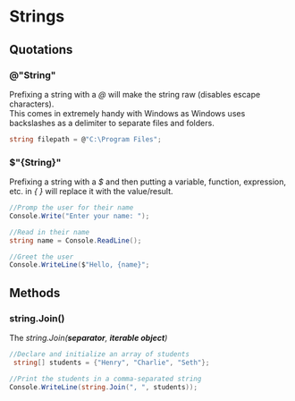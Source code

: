 # Strings

## Quotations
### @"String"
Prefixing a string with a _@_ will make the string raw (disables escape characters). <br />
This comes in extremely handy with Windows as Windows uses backslashes as a delimiter to separate files and folders.
```C#
string filepath = @"C:\Program Files";
```

### $"{String}"
Prefixing a string with a _$_ and then putting a variable, function, expression, etc. in _{ }_ will replace it with the value/result.
```C#
//Promp the user for their name
Console.Write("Enter your name: ");

//Read in their name
string name = Console.ReadLine();

//Greet the user
Console.WriteLine($"Hello, {name}"; 
```

## Methods

### string.Join()
The _string.Join(**_separator_**, **_iterable object_**)_
```C#
//Declare and initialize an array of students
 string[] students = {"Henry", "Charlie", "Seth"};

//Print the students in a comma-separated string
Console.WriteLine(string.Join(", ", students));
```
